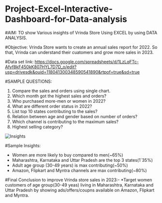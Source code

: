 # Project-Excel-Interactive-Dashboard-for-Data-analysis
#AIM: TO show Various insights of Vrinda Store Using EXCEL by using DATA ANALYSIS.
 
#Objective: Vrinda Store wants to create an annual sales report for 2022. So that, Vrinda can understand their cuatomers and grow more sales in 2023.

#Data set link: https://docs.google.com/spreadsheets/d/1LzLqFTc-Afyf8kF450kK807HYL7D7D_o/edit?usp=drivesdk&ouid=118041300348590541890&rtpof=true&sd=true

#SAMPLE QUESTIONS:
1) Compare the sales and orders using single chart.
2) Which month got the highest sales and orders?
3) Who purchased more-men or women in 2022?
4) What are different order status in 2022?
5) List top 10 states contributing to the sales?
6) Relation between age and gender based on number of orders?
7) Which channel is contributing to the maximum sales?
8) Highest selling category?

![Insights](https://user-images.githubusercontent.com/80636537/230713850-a6b28aff-9015-4250-9d59-06cedd7bccf6.jpeg)

#Sample Insights:
* Women are more likely to buy compared to men(~65%)
* Maharashtra, Karnataka and Uttar Pradesh are the top 3 states(1`35%)
* Adult age group (30-49 years) is max contributing(~50%)
* Amazon, Flipkart and Myntra channels are max contributing(~80%)



#Final Conclusion to improve Vrinda store sales in 2023:-
*Target women customers of age group(30-49 yeas) living in Maharashtra, Karnataka and Uttar Pradesh by showing ads/offers/coupns available on Amazon, Flipkart and Myntra.
